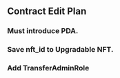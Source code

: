 ## Contract Edit Plan
### Must introduce PDA.
### Save nft_id to Upgradable NFT.
### Add TransferAdminRole